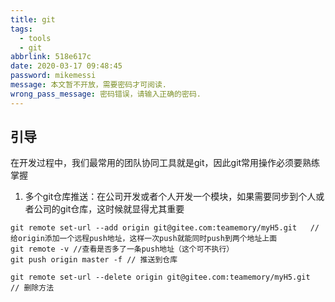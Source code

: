 ```yaml
---
title: git
tags:
  - tools
  - git
abbrlink: 518e617c
date: 2020-03-17 09:48:45
password: mikemessi
message: 本文暂不开放，需要密码才可阅读.
wrong_pass_message: 密码错误，请输入正确的密码.
---
```

## 引导
在开发过程中，我们最常用的团队协同工具就是git，因此git常用操作必须要熟练掌握

1. 多个git仓库推送：在公司开发或者个人开发一个模块，如果需要同步到个人或者公司的git仓库，这时候就显得尤其重要
```shell
git remote set-url --add origin git@gitee.com:teamemory/myH5.git   //给origin添加一个远程push地址，这样一次push就能同时push到两个地址上面
git remote -v //查看是否多了一条push地址（这个可不执行）
git push origin master -f // 推送到仓库

git remote set-url --delete origin git@gitee.com:teamemory/myH5.git   // 删除方法
```


